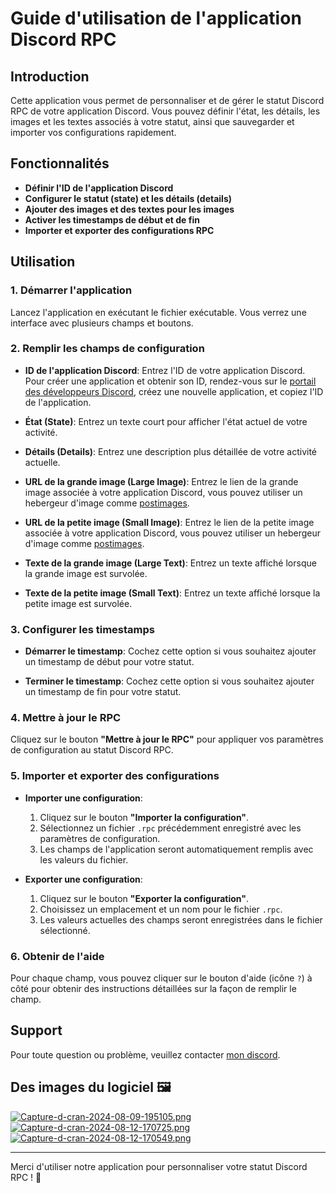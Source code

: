 # Guide d'utilisation de l'application Discord RPC

## Introduction

Cette application vous permet de personnaliser et de gérer le statut Discord RPC de votre application Discord. Vous pouvez définir l'état, les détails, les images et les textes associés à votre statut, ainsi que sauvegarder et importer vos configurations rapidement.

## Fonctionnalités

- **Définir l'ID de l'application Discord**
- **Configurer le statut (state) et les détails (details)**
- **Ajouter des images et des textes pour les images**
- **Activer les timestamps de début et de fin**
- **Importer et exporter des configurations RPC**

## Utilisation

### 1. Démarrer l'application

Lancez l'application en exécutant le fichier exécutable. Vous verrez une interface avec plusieurs champs et boutons.

### 2. Remplir les champs de configuration

- **ID de l'application Discord**: Entrez l'ID de votre application Discord. Pour créer une application et obtenir son ID, rendez-vous sur le [portail des développeurs Discord](https://discord.com/developers/applications), créez une nouvelle application, et copiez l'ID de l'application.
  
- **État (State)**: Entrez un texte court pour afficher l'état actuel de votre activité.
  
- **Détails (Details)**: Entrez une description plus détaillée de votre activité actuelle.
  
- **URL de la grande image (Large Image)**: Entrez le lien de la grande image associée à votre application Discord, vous pouvez utiliser un hebergeur d'image comme [postimages](https://postimages.org).
  
- **URL de la petite image (Small Image)**: Entrez le lien de la petite image associée à votre application Discord, vous pouvez utiliser un hebergeur d'image comme [postimages](https://postimages.org).
  
- **Texte de la grande image (Large Text)**: Entrez un texte affiché lorsque la grande image est survolée.
  
- **Texte de la petite image (Small Text)**: Entrez un texte affiché lorsque la petite image est survolée.

### 3. Configurer les timestamps

- **Démarrer le timestamp**: Cochez cette option si vous souhaitez ajouter un timestamp de début pour votre statut.
  
- **Terminer le timestamp**: Cochez cette option si vous souhaitez ajouter un timestamp de fin pour votre statut.

### 4. Mettre à jour le RPC

Cliquez sur le bouton **"Mettre à jour le RPC"** pour appliquer vos paramètres de configuration au statut Discord RPC.

### 5. Importer et exporter des configurations

- **Importer une configuration**:
  1. Cliquez sur le bouton **"Importer la configuration"**.
  2. Sélectionnez un fichier `.rpc` précédemment enregistré avec les paramètres de configuration.
  3. Les champs de l'application seront automatiquement remplis avec les valeurs du fichier.

- **Exporter une configuration**:
  1. Cliquez sur le bouton **"Exporter la configuration"**.
  2. Choisissez un emplacement et un nom pour le fichier `.rpc`.
  3. Les valeurs actuelles des champs seront enregistrées dans le fichier sélectionné.

### 6. Obtenir de l'aide

Pour chaque champ, vous pouvez cliquer sur le bouton d'aide (icône `?`) à côté pour obtenir des instructions détaillées sur la façon de remplir le champ.

## Support

Pour toute question ou problème, veuillez contacter [mon discord](https://discord.com/users/961713842218496000).


## Des images du logiciel 🖼️
[![Capture-d-cran-2024-08-09-195105.png](https://i.postimg.cc/DfGjrkvC/Capture-d-cran-2024-08-09-195105.png)](https://postimg.cc/K4ZDbWgL)
[![Capture-d-cran-2024-08-12-170725.png](https://i.postimg.cc/NMpnP0d0/Capture-d-cran-2024-08-12-170725.png)](https://postimg.cc/Kk3Q1mSX)
[![Capture-d-cran-2024-08-12-170549.png](https://i.postimg.cc/ZYdX4JsC/Capture-d-cran-2024-08-12-170549.png)](https://postimg.cc/QVjfqZ33)

---

Merci d'utiliser notre application pour personnaliser votre statut Discord RPC ! 🚀
